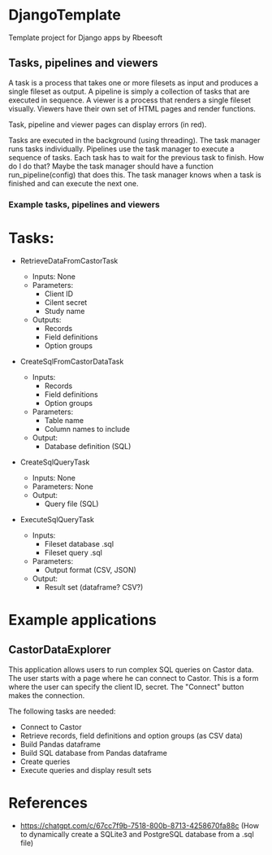 # DjangoTemplate
Template project for Django apps by Rbeesoft

## Tasks, pipelines and viewers
A task is a process that takes one or more filesets as input and produces a single fileset
as output. A pipeline is simply a collection of tasks that are executed in sequence. A 
viewer is a process that renders a single fileset visually. Viewers have their own set of
HTML pages and render functions. 

Task, pipeline and viewer pages can display errors (in red).

Tasks are executed in the background (using threading). The task manager runs tasks
individually. Pipelines use the task manager to execute a sequence of tasks. Each task
has to wait for the previous task to finish. How do I do that? Maybe the task manager
should have a function run_pipeline(config) that does this. The task manager knows when
a task is finished and can execute the next one. 

### Example tasks, pipelines and viewers
Tasks:
======
- RetrieveDataFromCastorTask
    - Inputs: None
    - Parameters:
        - Client ID
        - Cilent secret
        - Study name
    - Outputs:
        - Records
        - Field definitions
        - Option groups

- CreateSqlFromCastorDataTask
    - Inputs:
        - Records
        - Field definitions
        - Option groups
    - Parameters:
        - Table name
        - Column names to include
    - Output:
        - Database definition (SQL)

- CreateSqlQueryTask
    - Inputs: None
    - Parameters: None
    - Output: 
        - Query file (SQL)

- ExecuteSqlQueryTask
    - Inputs:
        - Fileset database .sql
        - Fileset query .sql
    - Parameters:
        - Output format (CSV, JSON)
    - Output:
        - Result set (dataframe? CSV?)

# Example applications

## CastorDataExplorer
This application allows users to run complex SQL queries on Castor data. The user starts with 
a page where he can connect to Castor. This is a form where the user can specify the client ID, 
secret. The "Connect" button makes the connection. 

The following tasks are needed:
- Connect to Castor
- Retrieve records, field definitions and option groups (as CSV data)
- Build Pandas dataframe
- Build SQL database from Pandas dataframe
- Create queries
- Execute queries and display result sets

# References
- https://chatgpt.com/c/67cc7f9b-7518-800b-8713-4258670fa88c (How to dynamically create a SQLite3 and PostgreSQL database from a .sql file)